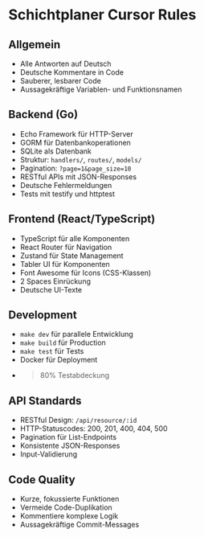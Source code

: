# Schichtplaner Cursor Rules

## Allgemein
- Alle Antworten auf Deutsch
- Deutsche Kommentare in Code
- Sauberer, lesbarer Code
- Aussagekräftige Variablen- und Funktionsnamen

## Backend (Go)
- Echo Framework für HTTP-Server
- GORM für Datenbankoperationen
- SQLite als Datenbank
- Struktur: `handlers/`, `routes/`, `models/`
- Pagination: `?page=1&page_size=10`
- RESTful APIs mit JSON-Responses
- Deutsche Fehlermeldungen
- Tests mit testify und httptest

## Frontend (React/TypeScript)
- TypeScript für alle Komponenten
- React Router für Navigation
- Zustand für State Management
- Tabler UI für Komponenten
- Font Awesome für Icons (CSS-Klassen)
- 2 Spaces Einrückung
- Deutsche UI-Texte

## Development
- `make dev` für parallele Entwicklung
- `make build` für Production
- `make test` für Tests
- Docker für Deployment
- >80% Testabdeckung

## API Standards
- RESTful Design: `/api/resource/:id`
- HTTP-Statuscodes: 200, 201, 400, 404, 500
- Pagination für List-Endpoints
- Konsistente JSON-Responses
- Input-Validierung

## Code Quality
- Kurze, fokussierte Funktionen
- Vermeide Code-Duplikation
- Kommentiere komplexe Logik
- Aussagekräftige Commit-Messages 